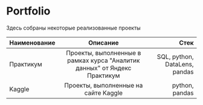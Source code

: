 # Portfolio

Здесь собраны некоторые реализованные проекты

| Наименование       | Описание                | Стек |
| ------------- |:------------------:| -----:|
| Практикум     | Проекты, выполненные в рамках курса "Аналитик данных" от Яндекс Практикум | SQL, python, DataLens, pandas |
| Kaggle     | Проекты, выполненные на сайте Kaggle |  python, pandas |
